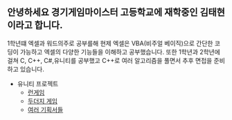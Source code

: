 ## **안녕하세요 경기게임마이스터 고등학교에 재학중인 김태현이라고 합니다.**
1학년떄 엑셀과 워드의주로 공부를해 현제 엑셀은 VBA(비주얼 베이직)으로 간단한 코딩이 가능하고 엑셀의 다양한 기능들을 이해하고 공부했습니다. 또한 1학년과 2학년에 걸쳐 C, C++, C#,유니티를 공부했고 C++로 여러 알고리즘을 풀면서 추후 면접을 준비하고 있습니다.

* 유니티 프로젝트
  * [런게임](https://github.com/teahyen/SlidGame)
  * [두더지 게임](https://github.com/teahyen/2D_with_Suan)
  * [여러 기획서들](https://github.com/teahyen/My_plan)
